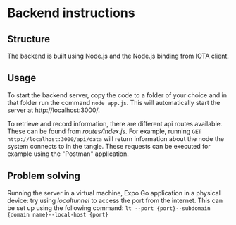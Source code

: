 Backend instructions
==========

Structure
---------
The backend is built using Node.js and the Node.js binding from IOTA client.

Usage
------
To start the backend server, copy the code to a folder of your choice and in that folder run the command `node app.js`. This will automatically start the server at http://localhost:3000/.

To retrieve and record information, there are different api routes available. These can be found from _routes/index.js_.
For example, running `GET http://localhost:3000/api/data` will return information about the node the system connects to in the tangle. These requests can be executed for example using the "Postman" application.

Problem solving
----------------
Running the server in a virtual machine, Expo Go application in a physical device: try using _localtunnel_ to access the port from the internet. This can be set up using the following command: `lt --port {port}--subdomain {domain name}--local-host {port}`